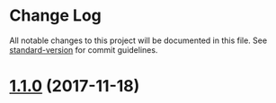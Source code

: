 # Change Log

All notable changes to this project will be documented in this file. See [standard-version](https://github.com/conventional-changelog/standard-version) for commit guidelines.

<a name="1.1.0"></a>
# [1.1.0](https://github.com/muka/node-red-openfaas/compare/v1.0.0...v1.1.0) (2017-11-18)
